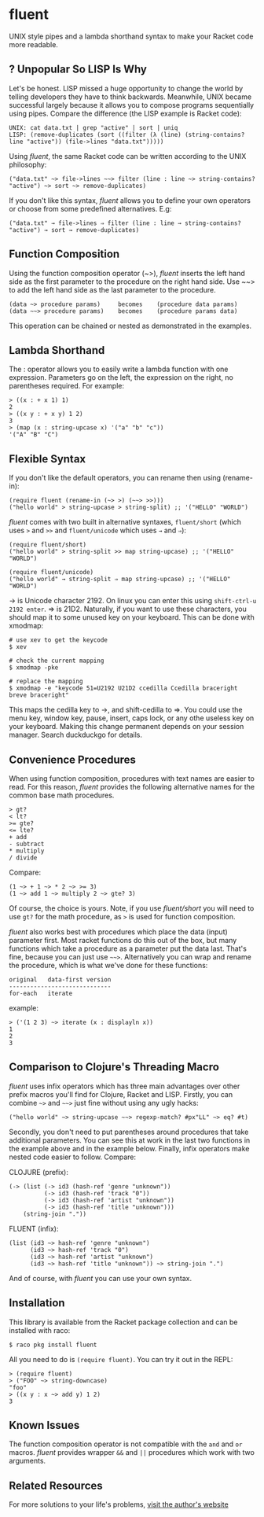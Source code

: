 
# fluent

UNIX style pipes and a lambda shorthand syntax to make your Racket code more readable.

## ? Unpopular So LISP Is Why

Let's be honest. LISP missed a huge opportunity to change the world by telling developers they have to think backwards. Meanwhile, UNIX became successful largely because it allows you to compose programs sequentially using pipes. Compare the difference (the LISP example is Racket code):

    UNIX: cat data.txt | grep "active" | sort | uniq
    LISP: (remove-duplicates (sort ((filter (λ (line) (string-contains? line "active")) (file->lines "data.txt")))))

Using *fluent*, the same Racket code can be written according to the UNIX philosophy:

    ("data.txt" ~> file->lines ~~> filter (line : line ~> string-contains? "active") ~> sort ~> remove-duplicates)

If you don't like this syntax, *fluent* allows you to define your own operators or choose from some predefined alternatives. E.g:

    ("data.txt" → file->lines ⇒ filter (line : line → string-contains? "active") → sort → remove-duplicates)

## Function Composition

Using the function composition operator (~>), *fluent* inserts the left hand side as the first parameter to the procedure on the right hand side. Use ~~> to add the left hand side as the last parameter to the procedure.

    (data ~> procedure params)     becomes    (procedure data params)
    (data ~~> procedure params)    becomes    (procedure params data)

This operation can be chained or nested as demonstrated in the examples.

## Lambda Shorthand

The : operator allows you to easily write a lambda function with one expression. Parameters go on the left, the expression on the right, no parentheses required. For example:

    > ((x : + x 1) 1)
    2
    > ((x y : + x y) 1 2)
    3
    > (map (x : string-upcase x) '("a" "b" "c"))
    '("A" "B" "C")

## Flexible Syntax

If you don't like the default operators, you can rename then using (rename-in):

    (require fluent (rename-in (~> >) (~~> >>)))
    ("hello world" > string-upcase > string-split) ;; '("HELLO" "WORLD")

*fluent* comes with two built in alternative syntaxes, `fluent/short` (which uses `>` and `>>` and `fluent/unicode` which uses `→` and `⇒`):

    (require fluent/short)
    ("hello world" > string-split >> map string-upcase) ;; '("HELLO" "WORLD")

    (require fluent/unicode)
    ("hello world" → string-split ⇒ map string-upcase) ;; '("HELLO" "WORLD")

→ is Unicode character 2192. On linux you can enter this using `shift-ctrl-u 2192 enter`. ⇒ is 21D2. Naturally, if you want to use these characters, you should map it to some unused key on your keyboard. This can be done with xmodmap:

    # use xev to get the keycode
    $ xev

    # check the current mapping
    $ xmodmap -pke

    # replace the mapping
    $ xmodmap -e "keycode 51=U2192 U21D2 ccedilla Ccedilla braceright breve braceright"

This maps the cedilla key to →, and shift-cedilla to ⇒. You could use the menu key, window key, pause, insert, caps lock, or any othe useless key on your keyboard. Making this change permanent depends on your session manager. Search duckduckgo for details.

## Convenience Procedures

When using function composition, procedures with text names are easier to read. For this reason, *fluent* provides the following alternative names for the common base math procedures.

    > gt?
    < lt?
    >= gte?
    <= lte?
    + add
    - subtract
    * multiply
    / divide

Compare:

    (1 ~> + 1 ~> * 2 ~> >= 3)
    (1 ~> add 1 ~> multiply 2 ~> gte? 3)

Of course, the choice is yours. Note, if you use *fluent/short* you will need to use `gt?` for the math procedure, as `>` is used for function composition.

*fluent* also works best with procedures which place the data (input) parameter first. Most racket functions do this out of the box, but many functions which take a procedure as a parameter put the data last. That's fine, because you can just use `~~>`. Alternatively you can wrap and rename the procedure, which is what we've done for these functions:

    original   data-first version
    -----------------------------
    for-each   iterate

example:

    > ('(1 2 3) ~> iterate (x : displayln x))
    1
    2
    3

## Comparison to Clojure's Threading Macro

*fluent* uses infix operators which has three main advantages over other prefix macros you'll find for Clojure, Racket and LISP. Firstly, you can combine `~>` and `~~>` just fine without using any ugly hacks:

    ("hello world" ~> string-upcase ~~> regexp-match? #px"LL" ~> eq? #t)

Secondly, you don't need to put parentheses around procedures that take additional parameters. You can see this at work in the last two functions in the example above and in the example below. Finally, infix operators make nested code easier to follow. Compare:

CLOJURE (prefix): 

    (-> (list (-> id3 (hash-ref 'genre "unknown"))
              (-> id3 (hash-ref 'track "0"))
              (-> id3 (hash-ref 'artist "unknown"))
              (-> id3 (hash-ref 'title "unknown")))
        (string-join "."))

FLUENT (infix):

    (list (id3 ~> hash-ref 'genre "unknown")
          (id3 ~> hash-ref 'track "0")
          (id3 ~> hash-ref 'artist "unknown")
          (id3 ~> hash-ref 'title "unknown")) ~> string-join ".")

And of course, with *fluent* you can use your own syntax.

## Installation

This library is available from the Racket package collection and can be installed with raco:

    $ raco pkg install fluent

All you need to do is `(require fluent)`. You can try it out in the REPL:

    > (require fluent)
    > ("FOO" ~> string-downcase)
    "foo"
    > ((x y : x ~> add y) 1 2)
    3

## Known Issues

The function composition operator is not compatible with the `and` and `or` macros. *fluent* provides wrapper `&&` and `||` procedures which work with two arguments. 

## Related Resources

For more solutions to your life's problems, [visit the author's website](https://rogerkeays.com)

